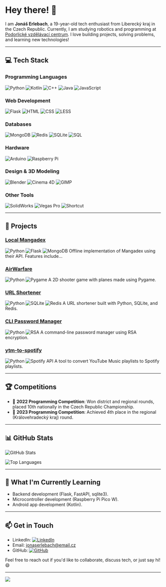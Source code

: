 
# Hey there! 👋

I am **Jonáš Erlebach**, a 19-year-old tech enthusiast from Liberecký kraj in the Czech Republic. Currently, I am studying robotics and programming at [Podorlické vzdělávací centrum](https://www.sspvc.cz/). I love building projects, solving problems, and learning new technologies!

---

## 💻 **Tech Stack**

### **Programming Languages**
![Python](https://img.shields.io/badge/Python-3776AB?logo=python&logoColor=white)
![Kotlin](https://img.shields.io/badge/Kotlin-7F52FF?logo=kotlin&logoColor=white)
![C++](https://img.shields.io/badge/C++-00599C?logo=c%2B%2B&logoColor=white)
![Java](https://img.shields.io/badge/Java-007396?logo=java&logoColor=white)
![JavaScript](https://img.shields.io/badge/JavaScript-F7DF1E?logo=javascript&logoColor=black)

### **Web Development**
![Flask](https://img.shields.io/badge/Flask-000000?logo=flask&logoColor=white)
![HTML](https://img.shields.io/badge/HTML-E34F26?logo=html5&logoColor=white)
![CSS](https://img.shields.io/badge/CSS-1572B6?logo=css3&logoColor=white)
![LESS](https://img.shields.io/badge/LESS-1D365D?logo=less&logoColor=white)

### **Databases**
![MongoDB](https://img.shields.io/badge/MongoDB-47A248?logo=mongodb&logoColor=white)
![Redis](https://img.shields.io/badge/Redis-DC382D?logo=redis&logoColor=white)
![SQLite](https://img.shields.io/badge/SQLite-003B57?logo=sqlite&logoColor=white)
![SQL](https://img.shields.io/badge/SQL-4479A1?logo=postgresql&logoColor=white)

### **Hardware**
![Arduino](https://img.shields.io/badge/Arduino-00979D?logo=arduino&logoColor=white)
![Raspberry Pi](https://img.shields.io/badge/Raspberry%20Pi-A22846?logo=raspberry-pi&logoColor=white)

### **Design & 3D Modeling**
![Blender](https://img.shields.io/badge/Blender-FF9900?logo=blender&logoColor=white)
![Cinema 4D](https://img.shields.io/badge/Cinema%204D-011A6A?logo=cinema-4d&logoColor=white)
![GIMP](https://img.shields.io/badge/GIMP-5C5543?logo=gimp&logoColor=white)

### **Other Tools**
![SolidWorks](https://img.shields.io/badge/SolidWorks-007ACC?logo=dassault-systemes&logoColor=white)
![Vegas Pro](https://img.shields.io/badge/Vegas%20Pro-000000?logo=sony&logoColor=white)
![Shortcut](https://img.shields.io/badge/Shortcut-FF0000?logo=shortcut&logoColor=white)

---

## 🚀 **Projects**

### [Local Mangadex]([https://github.com/jonasek369/local-mdx-public](https://github.com/jonasek369/local-mdx-public/tree/rewrite))
![Python](https://img.shields.io/badge/Python-3.10%2B-blue) ![Flask](https://img.shields.io/badge/Flask-2.0-green) ![MongoDB](https://img.shields.io/badge/MongoDB-5.0-yellow)
Offline implementation of Mangadex using their API. Features include...

### [AirWarfare](https://github.com/jonasek369/Plane-Game)
![Python](https://img.shields.io/badge/Python-3.8%2B-blue) ![Pygame](https://img.shields.io/badge/Pygame-FF0000)
A 2D shooter game with planes made using Pygame.

### [URL Shortener](https://github.com/jonasek369/url-shortener)
![Python](https://img.shields.io/badge/Python-3.9%2B-blue) ![SQLite](https://img.shields.io/badge/SQLite-3.36%2B-green) ![Redis](https://img.shields.io/badge/Redis-6.2%2B-red)
A URL shortener built with Python, SQLite, and Redis.

### [CLI Password Manager](https://github.com/jonasek369/python-password-manager)
![Python](https://img.shields.io/badge/Python-3.7%2B-blue) ![RSA](https://img.shields.io/badge/RSA-Encryption-yellow)
A command-line password manager using RSA encryption.

### [ytm-to-spotify](https://github.com/jonasek369/ytm-to-spotify)
![Python](https://img.shields.io/badge/Python-3.10%2B-blue) ![Spotify API](https://img.shields.io/badge/Spotify%20API-1ED760)
A tool to convert YouTube Music playlists to Spotify playlists.

---

## 🏆 **Competitions**
- 🥇 **2022 Programming Competition**: Won district and regional rounds, placed 10th nationally in the Czech Republic Championship.
- 🥈 **2023 Programming Competition**: Achieved 4th place in the regional (Královehradecký kraj) round.

---

## 📊 **GitHub Stats**

![GitHub Stats](https://github-readme-stats.vercel.app/api?username=jonasek369&theme=dark&hide_border=false&include_all_commits=true&count_private=false)

![Top Languages](https://github-readme-stats.vercel.app/api/top-langs/?username=jonasek369&theme=dark&hide_border=false&include_all_commits=true&count_private=false&layout=compact)

---

## 🌱 **What I'm Currently Learning**
- Backend development (Flask, FastAPI, sqlite3).
- Microcontroller development (Raspberry Pi Pico W).
- Android app development (Kotlin).

---

## 📫 **Get in Touch**
- LinkedIn: [![LinkedIn](https://img.shields.io/badge/LinkedIn-%230077B5.svg?logo=linkedin&logoColor=white)](https://linkedin.com/in/jonáš-erlebach-60a8561b4)
- Email: [jonaserlebach@email.cz](mailto:jonaserlebach@email.cz)
- GitHub: [![GitHub](https://img.shields.io/badge/GitHub-181717?logo=github)](https://github.com/jonasek369)

Feel free to reach out if you'd like to collaborate, discuss tech, or just say hi! 😄

---

[![](https://visitcount.itsvg.in/api?id=jonasek369&icon=0&color=0)](https://visitcount.itsvg.in)
